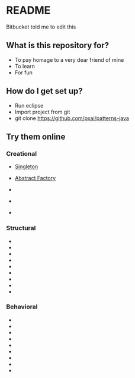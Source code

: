 # README #
Bitbucket told me to edit this

## What is this repository for? ###
 * To pay homage to a very dear friend of mine
 * To learn
 * For fun

## How do I get set up? ###

* Run eclipse
* Import project from git
* git clone https://github.com/pxai/patterns-java

## Try them online ###
### Creational
- [Singleton](https://repl.it/JU7t/5)
<script src="//repl.it/embed/JU7t/5.js"></script>
- [Abstract Factory](https://repl.it/JU85/2)
<script src="//repl.it/embed/JU85/2.js"></script>
- [](https://repl.it/JU97/2)

- []()
- []()
### Structural
- []()
- []()
- []()
- []()
- []()
- []()
- []()
- []()
- []()
### Behavioral
- []()
- []()
- []()
- []()
- []()
- []()
- []()
- []()
- []()
